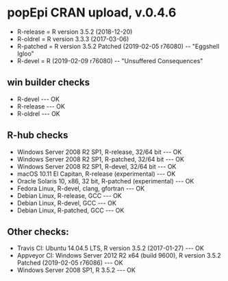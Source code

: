 
# popEpi CRAN upload, v.0.4.6

* R-release = R version 3.5.2 (2018-12-20)
* R-oldrel = R version 3.3.3 (2017-03-06) 
* R-patched = R version 3.5.2 Patched (2019-02-05 r76080) -- "Eggshell Igloo"
* R-devel = R (2019-02-09 r76080) -- "Unsuffered Consequences"


## win builder checks

* R-devel --- OK
* R-release --- OK
* R-oldrel --- OK

## R-hub checks

* Windows Server 2008 R2 SP1, R-release, 32/64 bit --- OK
* Windows Server 2008 R2 SP1, R-patched, 32/64 bit --- OK
* Windows Server 2008 R2 SP1, R-devel, 32/64 bit --- OK
* macOS 10.11 El Capitan, R-release (experimental) --- OK
* Oracle Solaris 10, x86, 32 bit, R-patched (experimental) --- OK
* Fedora Linux, R-devel, clang, gfortran --- OK
* Debian Linux, R-release, GCC --- OK
* Debian Linux, R-devel, GCC --- OK
* Debian Linux, R-patched, GCC --- OK


## Other checks:
* Travis CI: Ubuntu 14.04.5 LTS, R version 3.5.2 (2017-01-27) --- OK
* Appveyor CI: Windows Server 2012 R2 x64 (build 9600), 
R version 3.5.2 Patched (2019-02-05 r76086) --- OK
* Windows Server 2008 SP1, R 3.5.2 --- OK
